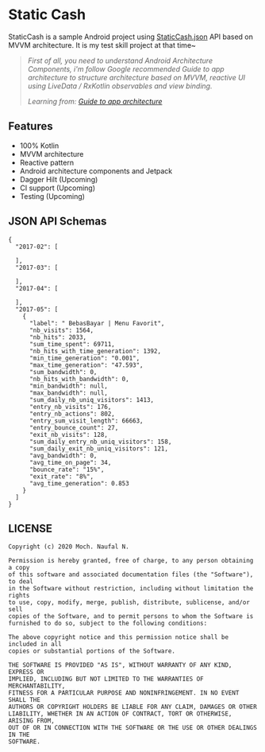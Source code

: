 <h1>Static Cash</h1>

<p>
StaticCash is a sample Android project using <a href="https://naufalnibros.github.io/static-cash.json">StaticCash.json</a> API based on MVVM architecture. It is my test skill project at that time~
</p>

> *First of all, you need to understand Android Architecture Components, i'm follow Google recommended Guide to app architecture to structure architecture based on MVVM, reactive UI using LiveData / RxKotlin observables and view binding.*
>
> *Learning from: [Guide to app architecture
](https://developer.android.com/jetpack/guide)*


## Features
* 100% Kotlin
* MVVM architecture
* Reactive pattern
* Android architecture components and Jetpack
* Dagger Hilt (Upcoming)
* CI support (Upcoming)
* Testing (Upcoming)


## JSON API Schemas
```
{
  "2017-02": [
    
  ],
  "2017-03": [
    
  ],
  "2017-04": [
    
  ],
  "2017-05": [
    {
      "label": " BebasBayar | Menu Favorit",
      "nb_visits": 1564,
      "nb_hits": 2033,
      "sum_time_spent": 69711,
      "nb_hits_with_time_generation": 1392,
      "min_time_generation": "0.001",
      "max_time_generation": "47.593",
      "sum_bandwidth": 0,
      "nb_hits_with_bandwidth": 0,
      "min_bandwidth": null,
      "max_bandwidth": null,
      "sum_daily_nb_uniq_visitors": 1413,
      "entry_nb_visits": 176,
      "entry_nb_actions": 802,
      "entry_sum_visit_length": 66663,
      "entry_bounce_count": 27,
      "exit_nb_visits": 128,
      "sum_daily_entry_nb_uniq_visitors": 158,
      "sum_daily_exit_nb_uniq_visitors": 121,
      "avg_bandwidth": 0,
      "avg_time_on_page": 34,
      "bounce_rate": "15%",
      "exit_rate": "8%",
      "avg_time_generation": 0.853
    }
  ]
}
```

## LICENSE

```
Copyright (c) 2020 Moch. Naufal N.

Permission is hereby granted, free of charge, to any person obtaining a copy
of this software and associated documentation files (the "Software"), to deal
in the Software without restriction, including without limitation the rights
to use, copy, modify, merge, publish, distribute, sublicense, and/or sell
copies of the Software, and to permit persons to whom the Software is
furnished to do so, subject to the following conditions:

The above copyright notice and this permission notice shall be included in all
copies or substantial portions of the Software.

THE SOFTWARE IS PROVIDED "AS IS", WITHOUT WARRANTY OF ANY KIND, EXPRESS OR
IMPLIED, INCLUDING BUT NOT LIMITED TO THE WARRANTIES OF MERCHANTABILITY,
FITNESS FOR A PARTICULAR PURPOSE AND NONINFRINGEMENT. IN NO EVENT SHALL THE
AUTHORS OR COPYRIGHT HOLDERS BE LIABLE FOR ANY CLAIM, DAMAGES OR OTHER
LIABILITY, WHETHER IN AN ACTION OF CONTRACT, TORT OR OTHERWISE, ARISING FROM,
OUT OF OR IN CONNECTION WITH THE SOFTWARE OR THE USE OR OTHER DEALINGS IN THE
SOFTWARE.
```
